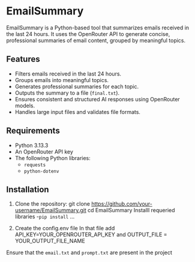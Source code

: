 # EmailSummary

EmailSummary is a Python-based tool that summarizes emails received in the last 24 hours. It uses the OpenRouter API to generate concise, professional summaries of email content, grouped by meaningful topics.

## Features

- Filters emails received in the last 24 hours.
- Groups emails into meaningful topics.
- Generates professional summaries for each topic.
- Outputs the summary to a file (`final.txt`).
- Ensures consistent and structured AI responses using OpenRouter models.
- Handles large input files and validates file formats.

## Requirements

- Python 3.13.3
- An OpenRouter API key
- The following Python libraries:
  - `requests`
  - `python-dotenv`

## Installation

1. Clone the repository:
     git clone https://github.com/your-username/EmailSummary.git
     cd EmailSummary
     Installl requeried libraries
        -`pip install` ...

2.  Create the config.env file
      In that file add API_KEY=YOUR_OPENROUTER_API_KEY
      and OUTPUT_FILE = YOUR_OUTPUT_FILE_NAME

Ensure that the `email.txt` and `prompt.txt` are present in the project
